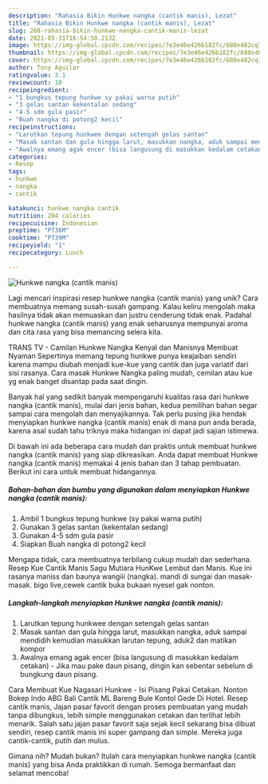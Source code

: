 ```yaml
---
description: "Rahasia Bikin Hunkwe nangka (cantik manis), Lezat"
title: "Rahasia Bikin Hunkwe nangka (cantik manis), Lezat"
slug: 268-rahasia-bikin-hunkwe-nangka-cantik-manis-lezat
date: 2021-05-31T16:54:50.213Z
image: https://img-global.cpcdn.com/recipes/7e3e46e426b182fc/680x482cq70/hunkwe-nangka-cantik-manis-foto-resep-utama.jpg
thumbnail: https://img-global.cpcdn.com/recipes/7e3e46e426b182fc/680x482cq70/hunkwe-nangka-cantik-manis-foto-resep-utama.jpg
cover: https://img-global.cpcdn.com/recipes/7e3e46e426b182fc/680x482cq70/hunkwe-nangka-cantik-manis-foto-resep-utama.jpg
author: Tony Aguilar
ratingvalue: 3.1
reviewcount: 10
recipeingredient:
- "1 bungkus tepung hunkwe sy pakai warna putih"
- "3 gelas santan kekentalan sedang"
- "4-5 sdm gula pasir"
- "Buah nangka di potong2 kecil"
recipeinstructions:
- "Larutkan tepung hunkwee dengan setengah gelas santan"
- "Masak santan dan gula hingga larut, masukkan nangka, aduk sampai mendidih kemudian masukkan larutan tepung, aduk2 dan matikan kompor"
- "Awalnya emang agak encer (bisa langusung di masukkan kedalam cetakan)  Jika mau pake daun pisang, dingin kan sebentar sebelum di bungkung daun pisang."
categories:
- Resep
tags:
- hunkwe
- nangka
- cantik

katakunci: hunkwe nangka cantik 
nutrition: 204 calories
recipecuisine: Indonesian
preptime: "PT36M"
cooktime: "PT39M"
recipeyield: "1"
recipecategory: Lunch

---
```



![Hunkwe nangka (cantik manis)](https://img-global.cpcdn.com/recipes/7e3e46e426b182fc/680x482cq70/hunkwe-nangka-cantik-manis-foto-resep-utama.jpg)

Lagi mencari inspirasi resep hunkwe nangka (cantik manis) yang unik? Cara membuatnya memang susah-susah gampang. Kalau keliru mengolah maka hasilnya tidak akan memuaskan dan justru cenderung tidak enak. Padahal hunkwe nangka (cantik manis) yang enak seharusnya mempunyai aroma dan cita rasa yang bisa memancing selera kita.

TRANS TV - Camilan Hunkwe Nangka Kenyal dan Manisnya Membuat Nyaman Sepertinya memang tepung hunkwe punya keajaiban sendiri karena mampu diubah menjadi kue-kue yang cantik dan juga variatif dari sisi rasanya. Cara masak Hunkwe Nangka paling mudah, cemilan atau kue yg enak banget disantap pada saat dingin.

Banyak hal yang sedikit banyak mempengaruhi kualitas rasa dari hunkwe nangka (cantik manis), mulai dari jenis bahan, kedua pemilihan bahan segar sampai cara mengolah dan menyajikannya. Tak perlu pusing jika hendak menyiapkan hunkwe nangka (cantik manis) enak di mana pun anda berada, karena asal sudah tahu triknya maka hidangan ini dapat jadi sajian istimewa.


Di bawah ini ada beberapa cara mudah dan praktis untuk membuat hunkwe nangka (cantik manis) yang siap dikreasikan. Anda dapat membuat Hunkwe nangka (cantik manis) memakai 4 jenis bahan dan 3 tahap pembuatan. Berikut ini cara untuk membuat hidangannya.

<!--inarticleads1-->

##### Bahan-bahan dan bumbu yang digunakan dalam menyiapkan Hunkwe nangka (cantik manis):

1. Ambil 1 bungkus tepung hunkwe (sy pakai warna putih)
1. Gunakan 3 gelas santan (kekentalan sedang)
1. Gunakan 4-5 sdm gula pasir
1. Siapkan Buah nangka di potong2 kecil


Mengapa tidak, cara membuatnya terbilang cukup mudah dan sederhana. Resep Kue Cantik Manis Sagu Mutiara HunKwe Lembut dan Manis. Kue ini rasanya maniss dan baunya wangiii (nangka). mandi di sungai dan masak-masak. bigo live,cewek cantik buka bukaan nyesel gak nonton. 

<!--inarticleads2-->

##### Langkah-langkah menyiapkan Hunkwe nangka (cantik manis):

1. Larutkan tepung hunkwee dengan setengah gelas santan
1. Masak santan dan gula hingga larut, masukkan nangka, aduk sampai mendidih kemudian masukkan larutan tepung, aduk2 dan matikan kompor
1. Awalnya emang agak encer (bisa langusung di masukkan kedalam cetakan)  - Jika mau pake daun pisang, dingin kan sebentar sebelum di bungkung daun pisang.


Cara Membuat Kue Nagasari Hunkwe - Isi Pisang Pakai Cetakan. Nonton Bokep Indo ABG Bali Cantik ML Bareng Bule Kontol Gede Di Hotel. Resep cantik manis, Jajan pasar favorit dengan proses pembuatan yang mudah tanpa dibungkus, lebih simple menggunakan cetakan dan terlihat lebih menarik. Salah satu jajan pasar favorit saja sejak kecil sekarang bisa dibuat sendiri, resep cantik manis ini super gampang dan simple. Mereka juga cantik-cantik, putih dan mulus. 

Gimana nih? Mudah bukan? Itulah cara menyiapkan hunkwe nangka (cantik manis) yang bisa Anda praktikkan di rumah. Semoga bermanfaat dan selamat mencoba!
